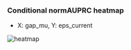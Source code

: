 ### Conditional normAUPRC heatmap

- X: gap_mu, Y: eps_current

![heatmap](/home/elicer/project_0814_2/results/20250817-094510/holdout/conditional_heatmap_gap_mu_vs_eps_current.png)
